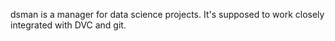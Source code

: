 dsman is a manager for data science projects. It's supposed to work closely
integrated with DVC and git.
